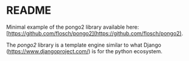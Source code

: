 # README

Minimal example of the pongo2 library available here: [https://github.com/flosch/pongo2](https://github.com/flosch/pongo2). 

The _pongo2_ library is a template engine similar to what Django (https://www.djangoproject.com/) is for the python ecosystem. 


